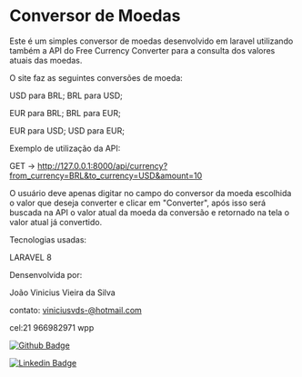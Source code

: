 # Conversor de Moedas
                        
Este é um simples conversor de moedas desenvolvido em laravel utilizando também a API do Free Currency Converter para a consulta dos valores atuais das moedas.

O site faz as seguintes conversões de moeda:

USD para BRL;
BRL para USD;

EUR para BRL;
BRL para EUR;

EUR para USD;
USD para EUR;

Exemplo de utilização da API: 

GET -> http://127.0.0.1:8000/api/currency?from_currency=BRL&to_currency=USD&amount=10

O usuário deve apenas digitar no campo do conversor da moeda escolhida o valor que deseja converter e clicar em "Converter", após isso será buscada na API o valor atual da moeda da conversão e retornado na tela o valor atual já convertido.

Tecnologias usadas:

LARAVEL 8


Densenvolvida por:

João Vinicius Vieira da Silva


contato: viniciusvds-@hotmail.com


cel:21 966982971 wpp


[![Github Badge](https://img.shields.io/badge/-Github-000?style=flat-square&logo=Github&logoColor=white&link=https://github.com/viniciusvds1)](https://github.com/viniciusvds1)

[![Linkedin Badge](https://img.shields.io/badge/-LinkedIn-blue?style=flat-square&logo=Linkedin&logoColor=white&link=https://www.linkedin.com/in/jviniciusvds/)]( https://www.linkedin.com/in/jviniciusvds/)
